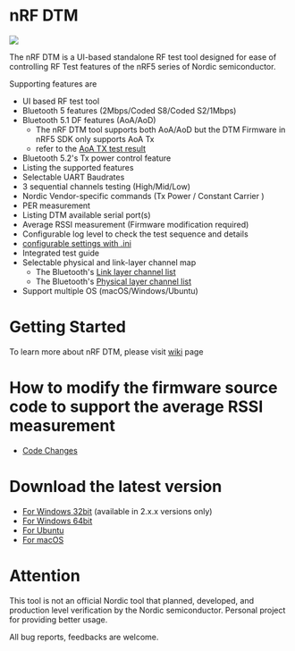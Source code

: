 # nRF DTM

<img src="https://github.com/olleheugene/nRF-DTM/blob/master/pics/DTM_USAGE.gif">

The nRF DTM is a UI-based standalone RF test tool designed for ease of controlling RF Test features of the nRF5 series of Nordic semiconductor.

Supporting features are 
- UI based RF test tool
- Bluetooth 5 features (2Mbps/Coded S8/Coded S2/1Mbps)
- Bluetooth 5.1 DF features (AoA/AoD)
  - The nRF DTM tool supports both AoA/AoD but the DTM Firmware  in nRF5 SDK only supports AoA Tx
  - refer to the [AoA TX test result](https://github.com/olleheugene/nRF-DTM/wiki/AoA-test-result)
- Bluetooth 5.2's Tx power control feature
- Listing the supported features
- Selectable UART Baudrates
- 3 sequential channels testing   (High/Mid/Low)
- Nordic Vendor-specific commands (Tx Power / Constant Carrier )
- PER measurement
- Listing DTM available serial port(s)
- Average RSSI measurement (Firmware modification required)
- Configurable log level to check the test sequence and details
- [configurable settings with .ini](Release/Windows/nrfdtm_config.ini)
- Integrated test guide
- Selectable physical and link-layer channel map
  - The Bluetooth's [Link layer channel list](https://github.com/olleheugene/nRF-DTM/raw/master/pics/link_channels_org.png)
  - The Bluetooth's [Physical layer channel list](https://github.com/olleheugene/nRF-DTM/raw/master/pics/physical_channels_org.png)
- Support multiple OS (macOS/Windows/Ubuntu)

# Getting Started
To learn more about nRF DTM, please visit [wiki](https://github.com/olleheugene/nRF-DTM/wiki) page

# How to modify the firmware source code to support the average RSSI measurement
- [Code Changes](https://github.com/olleheugene/nRF-DTM/wiki/Code-Changes)

# Download the latest version
- [For Windows 32bit](https://github.com/olleheugene/nRF-DTM/raw/v2.6.1/Release/Windows_x86/nRF_DTM_x86.exe)  (available in 2.x.x versions only)
- [For Windows 64bit](https://github.com/olleheugene/nRF-DTM/raw/master/Release/Windows/nRF_DTM.exe)  
- [For Ubuntu](https://github.com/olleheugene/nRF-DTM/raw/master/Release/Ubuntu/nRF_DTM)  
- [For macOS](https://github.com/olleheugene/nRF-DTM/raw/master/Release/macOS/nRF_DTM)

# Attention 
This tool is not an official Nordic tool that planned, developed, and production level verification by the Nordic semiconductor.
Personal project for providing better usage.


All bug reports, feedbacks are welcome.
